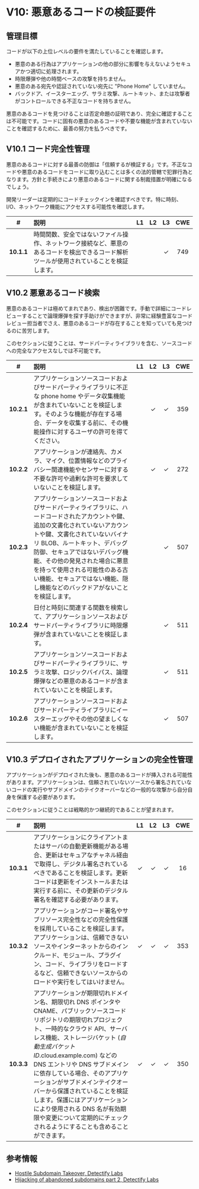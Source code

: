 # V10: 悪意あるコードの検証要件

## 管理目標

コードが以下の上位レベルの要件を満たしていることを確認します。

* 悪意のある行為はアプリケーションの他の部分に影響を与えないようセキュアかつ適切に処理されます。
* 時限爆弾や他の時間ベースの攻撃を持ちません。
* 悪意のある宛先や認証されていない宛先に "Phone Home" していません。
* バックドア、イースターエッグ、サラミ攻撃、ルートキット、または攻撃者がコントロールできる不正なコードを持ちません。

悪意のあるコードを見つけることは否定命題の証明であり、完全に確認することは不可能です。コードに固有の悪意のあるコードや不要な機能が含まれていないことを確認するために、最善の努力を払うべきです。

## V10.1 コード完全性管理

悪意のあるコードに対する最善の防御は「信頼するが検証する」です。不正なコードや悪意のあるコードをコードに取り込むことは多くの法的管轄で犯罪行為となります。方針と手続きにより悪意のあるコードに関する制裁措置が明確になるでしょう。

開発リーダーは定期的にコードチェックインを確認すべきです。特に時刻、I/O、ネットワーク機能にアクセスする可能性を確認します。

| # | 説明 | L1 | L2 | L3 | CWE |
| :---: | :--- | :---: | :---:| :---: | :---: |
| **10.1.1** | 時間関数、安全ではないファイル操作、ネットワーク接続など、悪意のあるコードを検出できるコード解析ツールが使用されていることを検証します。 |  |  | ✓ | 749 |

## V10.2 悪意あるコード検索

悪意のあるコードは極めてまれであり、検出が困難です。手動で詳細にコードレビューすることで論理爆弾を探す手助けができますが、非常に経験豊富なコードレビュー担当者でさえ、悪意のあるコードが存在することを知っていても見つけるのに苦労します。

このセクションに従うことは、サードパーティライブラリを含む、ソースコードへの完全なアクセスなしでは不可能です。

| # | 説明 | L1 | L2 | L3 | CWE |
| :---: | :--- | :---: | :---:| :---: | :---: |
| **10.2.1** | アプリケーションソースコードおよびサードパーティライブラリに不正な phone home やデータ収集機能が含まれていないことを検証します。そのような機能が存在する場合、データを収集する前に、その機能操作に対するユーザの許可を得てください。 |  | ✓ | ✓ | 359 |
| **10.2.2** | アプリケーションが連絡先、カメラ、マイク、位置情報などのプライバシー関連機能やセンサーに対する不要な許可や過剰な許可を要求していないことを検証します。 |  | ✓ | ✓ | 272 |
| **10.2.3** | アプリケーションソースコードおよびサードパーティライブラリに、ハードコードされたアカウントや鍵、追加の文書化されていないアカウントや鍵、文書化されていないバイナリ BLOB、ルートキット、デバッグ防御、セキュアではないデバッグ機能、その他の発見された場合に悪意を持って使用される可能性のある古い機能、セキュアではない機能、隠し機能などのバックドアがないことを検証します。 |  |  | ✓ | 507 |
| **10.2.4** | 日付と時刻に関連する関数を検索して、アプリケーションソースおよびサードパーティライブラリに時限爆弾が含まれていないことを検証します。 |  |  | ✓ | 511 |
| **10.2.5** | アプリケーションソースコードおよびサードパーティライブラリに、サラミ攻撃、ロジックバイパス、論理爆弾などの悪意のあるコードが含まれていないことを検証します。 |  |  | ✓ | 511 |
| **10.2.6** | アプリケーションソースコードおよびサードパーティライブラリにイースターエッグやその他の望ましくない機能が含まれていないことを検証します。 |  |  | ✓ | 507 |

## V10.3 デプロイされたアプリケーションの完全性管理

アプリケーションがデプロイされた後も、悪意のあるコードが挿入される可能性があります。アプリケーションは、信頼されていないソースから署名されていないコードの実行やサブドメインのテイクオーバーなどの一般的な攻撃から自分自身を保護する必要があります。

このセクションに従うことは戦略的かつ継続的であることが望まれます。

| # | 説明 | L1 | L2 | L3 | CWE |
| :---: | :--- | :---: | :---:| :---: | :---: |
| **10.3.1** | アプリケーションにクライアントまたはサーバの自動更新機能がある場合、更新はセキュアなチャネル経由で取得し、デジタル署名されているべきであることを検証します。更新コードは更新をインストールまたは実行する前に、その更新のデジタル署名を確認する必要があります。 | ✓ | ✓ | ✓ | 16 |
| **10.3.2** | アプリケーションがコード署名やサブリソース完全性などの完全性保護を採用していることを検証します。アプリケーションは、信頼できないソースやインターネットからのインクルード、モジュール、プラグイン、コード、ライブラリをロードするなど、信頼できないソースからのロードや実行をしてはいけません。 | ✓ | ✓ | ✓ | 353 |
| **10.3.3** | アプリケーションが期限切れドメイン名、期限切れ DNS ポインタや CNAME、パブリックソースコードリポジトリの期限切れプロジェクト、一時的なクラウド API、サーバレス機能、ストレージバケット (*自動生成バケットID*.cloud.example.com) などの DNS エントリや DNS サブドメインに依存している場合、そのアプリケーションがサブドメインテイクオーバーから保護されていることを検証します。保護にはアプリケーションにより使用される DNS 名が有効期限や変更について定期的にチェックされるようにすることも含めることができます。 | ✓ | ✓ | ✓ | 350 |

## 参考情報

* [Hostile Subdomain Takeover, Detectify Labs](https://labs.detectify.com/2014/10/21/hostile-subdomain-takeover-using-herokugithubdesk-more/)
* [Hijacking of abandoned subdomains part 2, Detectify Labs](https://labs.detectify.com/2014/12/08/hijacking-of-abandoned-subdomains-part-2/)
